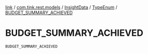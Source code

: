 [link](../../../index.md) / [com.tink.rest.models](../../index.md) / [InsightData](../index.md) / [TypeEnum](index.md) / [BUDGET_SUMMARY_ACHIEVED](./-b-u-d-g-e-t_-s-u-m-m-a-r-y_-a-c-h-i-e-v-e-d.md)

# BUDGET_SUMMARY_ACHIEVED

`BUDGET_SUMMARY_ACHIEVED`